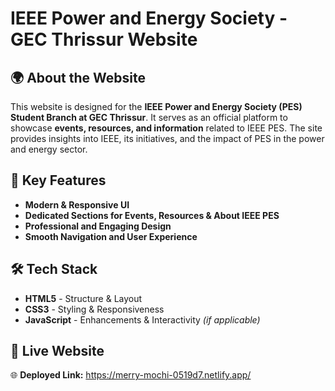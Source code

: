 
# **IEEE Power and Energy Society - GEC Thrissur Website**  

## 🌍 **About the Website**  
This website is designed for the **IEEE Power and Energy Society (PES) Student Branch at GEC Thrissur**. It serves as an official platform to showcase **events, resources, and information** related to IEEE PES. The site provides insights into IEEE, its initiatives, and the impact of PES in the power and energy sector.  

## 🚀 **Key Features**  
- **Modern & Responsive UI**  
- **Dedicated Sections for Events, Resources & About IEEE PES**  
- **Professional and Engaging Design**  
- **Smooth Navigation and User Experience**  

## 🛠 **Tech Stack**  
- **HTML5** - Structure & Layout  
- **CSS3** - Styling & Responsiveness  
- **JavaScript** - Enhancements & Interactivity *(if applicable)*  

## 🔗 **Live Website**  
🌐 **Deployed Link:** https://merry-mochi-0519d7.netlify.app/  
